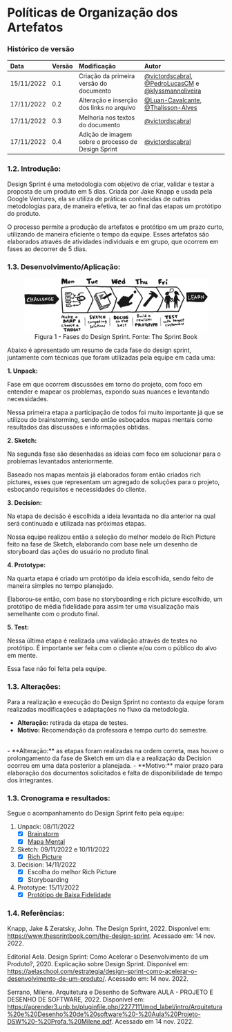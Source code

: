 # Políticas de Organização dos Artefatos

### Histórico de versão

| Data | Versão | Modificação | Autor |
| :- | :- | :- | :- |
| 15/11/2022 | 0.1    | Criação da primeira versão do documento | [@victordscabral](https://github.com/victordscabral), [@PedroLucasCM](https://github.com/PedroLucasCM) e [@klyssmannoliveira](https://github.com/klyssmannoliveira) |
| 17/11/2022 | 0.2    | Alteração e inserção dos links no arquivo | [@Luan-Cavalcante](https://github.com/Luan-Cavalcante), [@Thalisson-Alves](https://github.com/Thalisson-Alves) |
| 17/11/2022 | 0.3    | Melhoria nos textos do documento | [@victordscabral](https://github.com/victordscabral) |
| 17/11/2022 | 0.4    | Adição de imagem sobre o processo de Design Sprint | [@victordscabral](https://github.com/victordscabral) |

### 1.2. Introdução: 
Design Sprint é uma metodologia com objetivo de criar, validar e testar a proposta de um produto em 5 dias. Criada por Jake Knapp e usada pela Google Ventures, ela se utiliza de práticas conhecidas de outras metodologias para, de maneira efetiva, ter ao final das etapas um protótipo do produto. 

O processo permite a produção de artefatos e protótipo em um prazo curto, utilizando de maneira eficiente o tempo da equipe. Esses artefatos são elaborados através de atividades individuais e em grupo, que ocorrem em fases ao decorrer de 5 dias. 

### 1.3. Desenvolvimento/Aplicação:

<figure>
  <img src="https://github.com/UnBArqDsw2022-2/2022.2_G4_IDotPet/blob/master/docs/assets/design_sprint/design_sprint_sprintbook.png?raw=true" alt="Design Sprint"/>
  <figcaption align="center" >Figura 1 - Fases do Design Sprint. Fonte: The Sprint Book</figcaption>
</figure>

Abaixo é apresentado um resumo de cada fase do design sprint, juntamente com técnicas que foram utilizadas pela equipe em cada uma:

**1. Unpack:**

Fase em que ocorrem discussões em torno do projeto, com foco em entender e mapear os problemas, expondo suas nuances e levantando necessidades.    

Nessa primeira etapa a participação de todos foi muito importante já que se utilizou do brainstorming, sendo então esboçados mapas mentais como resultados das discussões e informações obtidas.

**2. Sketch:**

Na segunda fase são desenhadas as ideias com foco em solucionar para o problemas levantados anteriormente.

Baseado nos mapas mentais já elaborados foram então criados rich pictures, esses que representam um agregado de soluções para o projeto, esboçando requisitos e necessidades do cliente.

**3. Decision:**

Na etapa de decisão é escolhida a ideia levantada no dia anterior na qual será continuada e utilizada nas próximas etapas.

Nossa equipe realizou então a seleção do melhor modelo de Rich Picture feito na fase de Sketch, elaborando com base nele um desenho de storyboard das ações do usuário no produto final.

**4. Prototype:**

Na quarta etapa é criado um protótipo da ideia escolhida, sendo feito de maneira simples no tempo planejado.

Elaborou-se então, com base no storyboarding e rich picture escolhido, um protótipo de média fidelidade para assim ter uma visualização mais semelhante com o produto final.

**5. Test:**

Nessa última etapa é realizada uma validação através de testes no protótipo. É importante ser feita com o cliente e/ou com o público do alvo em mente. 

Essa fase não foi feita pela equipe.

### 1.3. Alterações: 

Para a realização e execução do Design Sprint no contexto da equipe foram realizadas modificações e adaptações no fluxo da metodologia.

- **Alteração:** retirada da etapa de testes. 
- **Motivo:** Recomendação da professora e tempo curto do semestre. 
<br>
- **Alteração:** as etapas foram realizadas na ordem correta, mas houve o prolongamento da fase de Sketch em um dia e a realização da Decision ocorreu em uma data posterior a planejada. 
- **Motivo:** maior prazo para elaboração dos documentos solicitados e falta de disponibilidade de tempo dos integrantes.

### 1.3. Cronograma e resultados: 

Segue o acompanhamento do Design Sprint feito pela equipe:

1. Unpack: 08/11/2022 
   - [x] [Brainstorm](https://unbarqdsw2022-2.github.io/2022.2_G4_IDotPet/#/base/brainstorm)
   - [x] [Mapa Mental](https://unbarqdsw2022-2.github.io/2022.2_G4_IDotPet/#/base/mapa_mental)
2. Sketch: 09/11/2022 e 10/11/2022 
   - [x] [Rich Picture](https://unbarqdsw2022-2.github.io/2022.2_G4_IDotPet/#/base/rich_picture)
3. Decision: 14/11/2022 
   - [x] Escolha do melhor Rich Picture
   - [x] Storyboarding
4. Prototype: 15/11/2022 
   - [x] [Protótipo de Baixa Fidelidade](https://unbarqdsw2022-2.github.io/2022.2_G4_IDotPet/#/base/prototipoBaixaFidelidade)

### 1.4. Referências: 

Knapp, Jake & Zeratsky, John. The Design Sprint, 2022. Disponível em: https://www.thesprintbook.com/the-design-sprint. Acessado em: 14 nov. 2022.

Editorial Aela. Design Sprint: Como Acelerar o Desenvolvimento de um Produto?, 2020. Explicação sobre Design Sprint. Disponível em: https://aelaschool.com/estrategia/design-sprint-como-acelerar-o-desenvolvimento-de-um-produto/. Acessado em: 14 nov. 2022.

Serrano, Milene. Arquitetura e Desenho de Software AULA - PROJETO E DESENHO DE SOFTWARE, 2022. Disponível em: https://aprender3.unb.br/pluginfile.php/2277111/mod_label/intro/Arquitetura%20e%20Desenho%20de%20software%20-%20Aula%20Projeto-DSW%20-%20Profa.%20Milene.pdf. Acessado em 14 nov. 2022.
